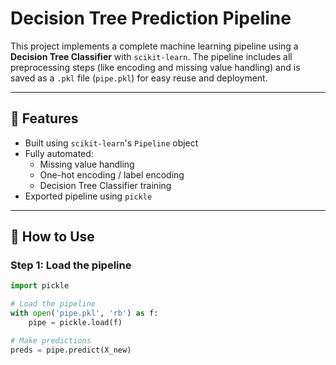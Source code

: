 # Decision Tree Prediction Pipeline

This project implements a complete machine learning pipeline using a **Decision Tree Classifier** with `scikit-learn`. The pipeline includes all preprocessing steps (like encoding and missing value handling) and is saved as a `.pkl` file (`pipe.pkl`) for easy reuse and deployment.

---

## 🚀 Features

- Built using `scikit-learn`'s `Pipeline` object
- Fully automated:
  - Missing value handling
  - One-hot encoding / label encoding
  - Decision Tree Classifier training
- Exported pipeline using `pickle`

---
## 🔧 How to Use

### Step 1: Load the pipeline

```python
import pickle

# Load the pipeline
with open('pipe.pkl', 'rb') as f:
    pipe = pickle.load(f)

# Make predictions
preds = pipe.predict(X_new)
